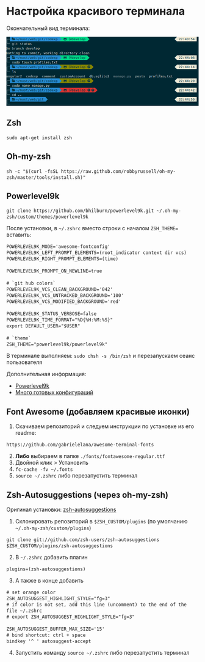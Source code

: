 # Настройка красивого терминала
Окончательный вид терминала:

<img src = "images/zsh_powerleve9k.png">
<br>

## Zsh

```
sudo apt-get install zsh
```

## Oh-my-zsh

```
sh -c "$(curl -fsSL https://raw.github.com/robbyrussell/oh-my-zsh/master/tools/install.sh)"
```

## Powerlevel9k

```
git clone https://github.com/bhilburn/powerlevel9k.git ~/.oh-my-zsh/custom/themes/powerlevel9k
```

После установки, в `~/.zshrc` вместо строки с началом `ZSH_THEME=` вставить:
```
POWERLEVEL9K_MODE='awesome-fontconfig'
POWERLEVEL9K_LEFT_PROMPT_ELEMENTS=(root_indicator context dir vcs)
POWERLEVEL9K_RIGHT_PROMPT_ELEMENTS=(time)

POWERLEVEL9K_PROMPT_ON_NEWLINE=true

# `git hub colors`
POWERLEVEL9K_VCS_CLEAN_BACKGROUND='042'
POWERLEVEL9K_VCS_UNTRACKED_BACKGROUND='100'
POWERLEVEL9K_VCS_MODIFIED_BACKGROUND='red'

POWERLEVEL9K_STATUS_VERBOSE=false
POWERLEVEL9K_TIME_FORMAT="%D{%H:%M:%S}"
export DEFAULT_USER="$USER"

# `theme`
ZSH_THEME="powerlevel9k/powerlevel9k"
```

В терминале выполняем: `sudo chsh -s /bin/zsh` и перезапускаем сеанс пользователя


Дополнительная информация:
* [Powerlevel9k](https://github.com/bhilburn/powerlevel9k)
* [Много готовых конфигураций](https://github.com/bhilburn/powerlevel9k/wiki/Show-Off-Your-Config)


## Font Awesome (добавляем красивые иконки)

1. Скачиваем репозиторий и следуем инструкции по установке из его readme:
```
https://github.com/gabrielelana/awesome-terminal-fonts
```
2. __Либо__ выбираем в папке `./fonts/fontawesome-regular.ttf`
3. Двойной клик > Установить
4. `fc-cache -fv ~/.fonts`
5. `source ~/.zshrc` либо перезапустить терминал

## Zsh-Autosuggestions (через oh-my-zsh)
Оригинал установки: [zsh-autosuggestions](https://github.com/zsh-users/zsh-autosuggestions)

1. Склонировать репозиторий в `$ZSH_CUSTOM/plugins` (по умолчанию `~/.oh-my-zsh/custom/plugins`)
```
git clone git://github.com/zsh-users/zsh-autosuggestions $ZSH_CUSTOM/plugins/zsh-autosuggestions
```
2. В `~/.zshrc` добавить плагин
```
plugins=(zsh-autosuggestions)
```
3. А также в конце добавить
```
# set orange color
ZSH_AUTOSUGGEST_HIGHLIGHT_STYLE="fg=3"
# if color is not set, add this line (uncomment) to the end of the file ~/.zshrc
# export ZSH_AUTOSUGGEST_HIGHLIGHT_STYLE="fg=3"

ZSH_AUTOSUGGEST_BUFFER_MAX_SIZE='15'
# bind shortcut: ctrl + space
bindkey '^ ' autosuggest-accept
```
4. Запустить команду `source ~/.zshrc` либо перезапустить терминал
